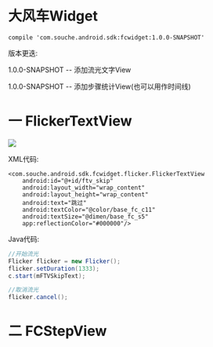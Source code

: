 # 大风车Widget

```
compile 'com.souche.android.sdk:fcwidget:1.0.0-SNAPSHOT'
```


版本更迭:

1.0.0-SNAPSHOT -- 添加流光文字View

1.0.0-SNAPSHOT -- 添加步骤统计View(也可以用作时间线)


# 一 FlickerTextView

![](http://git.souche.com/android-sdk/FCWidget/raw/master/art/screenshot_flicker_text_view.gif)

XML代码:

```
<com.souche.android.sdk.fcwidget.flicker.FlickerTextView
    android:id="@+id/ftv_skip"
    android:layout_width="wrap_content"
    android:layout_height="wrap_content"
    android:text="跳过"
    android:textColor="@color/base_fc_c11"
    android:textSize="@dimen/base_fc_s5"
    app:reflectionColor="#000000"/>
```

Java代码:

```java
//开始流光
Flicker flicker = new Flicker();
flicker.setDuration(1333);
c.start(mFTVSkipText);

//取消流光
flicker.cancel();
```

# 二 FCStepView